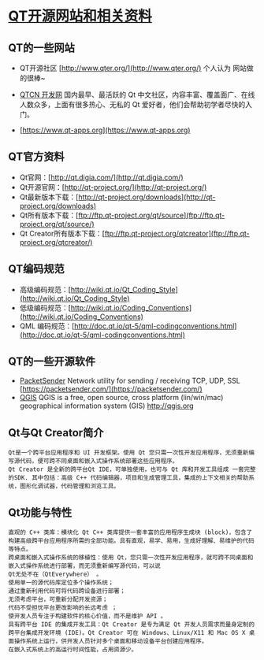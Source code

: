 # [QT开源网站和相关资料](https://blog.csdn.net/qq_37486501/article/details/81269624)

## QT的一些网站
* QT开源社区 [http://www.qter.org/](http://www.qter.org/)
个人认为 网站做的很棒~

* [QTCN 开发网](http://www.qtcn.org)
国内最早、最活跃的 Qt 中文社区，内容丰富、覆盖面广、在线人数众多，上面有很多热心、无私的 Qt 爱好者，他们会帮助初学者尽快的入门。

* [https://www.qt-apps.org](https://www.qt-apps.org)

## QT官方资料
* Qt官网：[http://qt.digia.com/](http://qt.digia.com/)
* Qt开源官网：[http://qt-project.org/](http://qt-project.org/)
* Qt最新版本下载：[http://qt-project.org/downloads](http://qt-project.org/downloads)
* Qt所有版本下载：[ftp://ftp.qt-project.org/qt/source](ftp://ftp.qt-project.org/qt/source/)
* Qt Creator所有版本下载：[ftp://ftp.qt-project.org/qtcreator](ftp://ftp.qt-project.org/qtcreator/)

## QT编码规范
* 高级编码规范：[http://wiki.qt.io/Qt_Coding_Style](http://wiki.qt.io/Qt_Coding_Style)
* 低级编码规范：[http://wiki.qt.io/Coding_Conventions](http://wiki.qt.io/Coding_Conventions)
* QML 编码规范：[http://doc.qt.io/qt-5/qml-codingconventions.html](http://doc.qt.io/qt-5/qml-codingconventions.html)

## QT的一些开源软件
* [PacketSender](https://github.com/dannagle/PacketSender)
Network utility for sending / receiving TCP, UDP, SSL [https://packetsender.com/](https://packetsender.com/)
* [QGIS](https://github.com/qgis/QGIS)
QGIS is a free, open source, cross platform (lin/win/mac) geographical information system (GIS) http://qgis.org

## Qt与Qt Creator简介
```
Qt是一个跨平台应用程序和 UI 开发框架。使用 Qt 您只需一次性开发应用程序，无须重新编写源代码，便可跨不同桌面和嵌入式操作系统部署这些应用程序。
Qt Creator 是全新的跨平台Qt IDE，可单独使用，也可与 Qt 库和开发工具组成 一套完整的SDK. 其中包括：高级 C++ 代码编辑器，项目和生成管理工具，集成的上下文相关的帮助系统，图形化调试器，代码管理和浏览工具。
```

## Qt功能与特性
```
直观的 C++ 类库：模块化 Qt C++ 类库提供一套丰富的应用程序生成块 (block)，包含了构建高级跨平台应用程序所需的全部功能。具有直观，易学、易用，生成好理解、易维护的代码等特点。
跨桌面和嵌入式操作系统的移植性：使用 Qt，您只需一次性开发应用程序，就可跨不同桌面和嵌入式操作系统进行部署，而无须重新编写源代码，可以说
Qt无处不在（QtEverywhere） 。
使用单一的源代码库定位多个操作系统；
通过重新利用代码可将代码跨设备进行部署；
无须考虑平台，可重新分配开发资源；
代码不受担忧平台更改影响的长远考虑 ；
使开发人员专注于构建软件的核心价值，而不是维护 API 。
具有跨平台 IDE 的集成开发工具：Qt Creator 是专为满足 Qt 开发人员需求而量身定制的跨平台集成开发环境 (IDE)。Qt Creator 可在 Windows、Linux/X11 和 Mac OS X 桌面操作系统上运行，供开发人员针对多个桌面和移动设备平台创建应用程序。
在嵌入式系统上的高运行时间性能，占用资源少。
```

